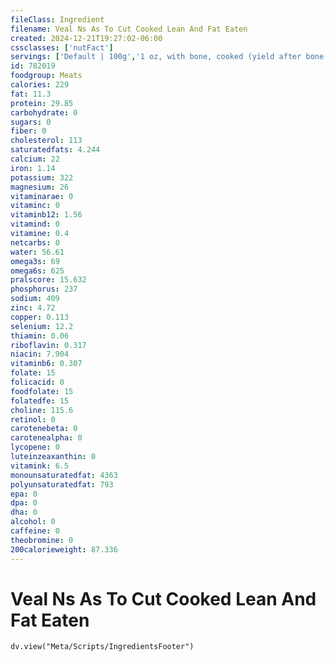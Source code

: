 ```yaml
---
fileClass: Ingredient
filename: Veal Ns As To Cut Cooked Lean And Fat Eaten
created: 2024-12-21T19:27:02-06:00
cssclasses: ['nutFact']
servings: ['Default | 100g','1 oz, with bone, cooked (yield after bone removed) | 23','1 oz, with bone, raw (yield after cooking, bone removed) | 15','1 oz, boneless, cooked | 28','1 oz, boneless, raw (yield after cooking) | 19','1 cubic inch, boneless, cooked | 17','1 cup, cooked, diced | 134']
id: 782019
foodgroup: Meats
calories: 229
fat: 11.3
protein: 29.85
carbohydrate: 0
sugars: 0
fiber: 0
cholesterol: 113
saturatedfats: 4.244
calcium: 22
iron: 1.14
potassium: 322
magnesium: 26
vitaminarae: 0
vitaminc: 0
vitaminb12: 1.56
vitamind: 0
vitamine: 0.4
netcarbs: 0
water: 56.61
omega3s: 69
omega6s: 625
pralscore: 15.632
phosphorus: 237
sodium: 409
zinc: 4.72
copper: 0.113
selenium: 12.2
thiamin: 0.06
riboflavin: 0.317
niacin: 7.904
vitaminb6: 0.307
folate: 15
folicacid: 0
foodfolate: 15
folatedfe: 15
choline: 115.6
retinol: 0
carotenebeta: 0
carotenealpha: 0
lycopene: 0
luteinzeaxanthin: 0
vitamink: 6.5
monounsaturatedfat: 4363
polyunsaturatedfat: 793
epa: 0
dpa: 0
dha: 0
alcohol: 0
caffeine: 0
theobromine: 0
200calorieweight: 87.336
---
```


# Veal Ns As To Cut Cooked Lean And Fat Eaten

```dataviewjs
dv.view("Meta/Scripts/IngredientsFooter")
```